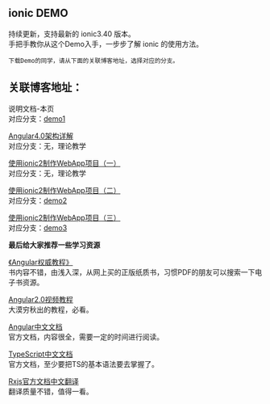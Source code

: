 ionic DEMO
---

持续更新，支持最新的 ionic3.40 版本。  
手把手教你从这个Demo入手，一步步了解 ionic 的使用方法。  

`下载Demo的同学，请从下面的关联博客地址，选择对应的分支。`

关联博客地址：
---
说明文档-本页  
对应分支：[demo1](https://github.com/2015lym/ionicDemo/tree/demo1)

[Angular4.0架构详解](http://www.jianshu.com/p/3c06260e6015)  
对应分支：无，理论教学

[使用ionic2制作WebApp项目（一）](http://www.jianshu.com/p/1baf40713c1c)  
对应分支：无，理论教学

[使用ionic2制作WebApp项目（二）](http://www.jianshu.com/p/0f024a62ba14)  
对应分支：[demo2](https://github.com/2015lym/ionicDemo/tree/demo2)

[使用ionic2制作WebApp项目（三）](http://www.jianshu.com/p/0f024a62ba14)  
对应分支：[demo3](https://github.com/2015lym/ionicDemo/tree/demo3)


**最后给大家推荐一些学习资源**  

[《Angular权威教程》](http://www.ituring.com.cn/book/1874)  
书内容不错，由浅入深，从网上买的正版纸质书，习惯PDF的朋友可以搜索一下电子书资源。

[Angular2.0视频教程](https://my.oschina.net/mumu/blog/834254)  
大漠穷秋出的教程，必看。

[Angular中文文档](https://www.angular.cn/docs/ts/latest/)  
官方文档，内容很全，需要一定的时间进行阅读。

[TypeScript中文文档](https://www.tslang.cn/docs/handbook/basic-types.html)  
官方文档，至少要把TS的基本语法要去掌握了。

[Rxjs官方文档中文翻译](https://www.gitbook.com/book/buctwbzs/rxjs/details)  
翻译质量不错，值得一看。
